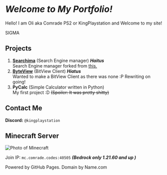 # *Welcome to My Portfolio!* 
Hello! I am Oli aka Comrade PS2 or KingPlaystation and Welcome to my site! 

SIGMA

## Projects

 1. <a href="https://github.com/PS2Comrade/Searchima">**Searchima**</a> (Search Engine manager) ***Haitus*** <br>
 Search Engine manager forked from  <a href="https://github.com/evilpie/add-custom-search-engine" target="_blank">this.</a>
 2. <a href="https://github.com/PS2Comrade/ByteView">**ByteView**</a> (BitView Client) ***Hiatus*** <br>
 Wanted to make a BitView Client as there was none :P
 Rewriting on going!
 3. **PyCalc** (Simple Calculator written in Python) <br>
 My first project :D ~~(Spoiler: It was pretty shitty)~~

## Contact Me
**Discord:** `@kingplaystation`

## Minecraft Server
![Photo of Minecraft](https://preview.redd.it/a-piece-of-nature-from-my-survival-world-v0-ulm4cu7ftxde1.png?width=640&crop=smart&auto=webp&s=c82a8513d805b7cd51805ba17285fb91c2541bb1)

Join IP: `mc.comrade.codes:40505` 
 ***(Bedrock only 1.21.60 and up )***

Powered by GitHub Pages. 
Domain by Name.com
